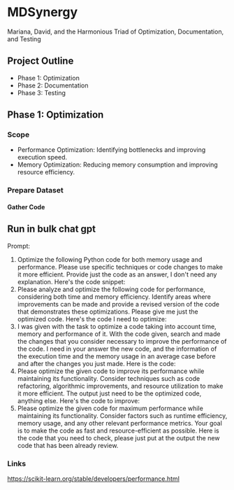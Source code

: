 # MDSynergy
Mariana, David, and the Harmonious Triad of Optimization, Documentation, and Testing

## Project Outline
* Phase 1: Optimization
* Phase 2: Documentation
* Phase 3: Testing


## Phase 1: Optimization

### Scope

* Performance Optimization: Identifying bottlenecks and improving execution speed.
* Memory Optimization: Reducing memory consumption and improving resource efficiency.

### Prepare Dataset

#### Gather Code


## Run in bulk chat gpt

Prompt:

1. Optimize the following Python code for both memory usage and performance. Please use specific techniques or code changes to make it more efficient. Provide just the code as an answer, I don't need any explanation. Here's the code snippet:
2. Please analyze and optimize the following code for performance, considering both time and memory efficiency. Identify areas where improvements can be made and provide a revised version of the code that demonstrates these optimizations. Please give me just the optimized code. Here's the code I need to optimize:
3. I was given with the task to optimize a code taking into account time, memory and performance of it. With the code given, search and made the changes that you consider necessary to improve the performance of the code. I need in your answer the new code, and the information of the execution time and the memory usage in an average case before and after the changes you just made. Here is the code:
4. Please optimize the given code to improve its performance while maintaining its functionality. Consider techniques such as code refactoring, algorithmic improvements, and resource utilization to make it more efficient. The output just need to be the optimized code, anything else. Here's the code to improve:
5. Please optimize the given code for maximum performance while maintaining its functionality. Consider factors such as runtime efficiency, memory usage, and any other relevant performance metrics. Your goal is to make the code as fast and resource-efficient as possible. Here is the code that you need to check, please just put at the output the new code that has been already review.




### Links
https://scikit-learn.org/stable/developers/performance.html

